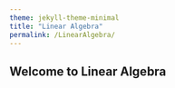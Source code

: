 ```yaml
---
theme: jekyll-theme-minimal
title: "Linear Algebra"
permalink: /LinearAlgebra/
---
```


## Welcome to Linear Algebra
